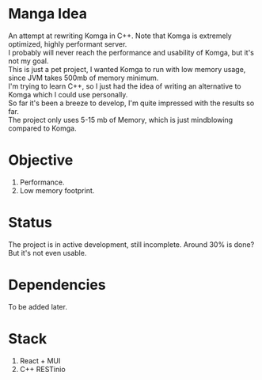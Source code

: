 # Manga Idea
An attempt at rewriting Komga in C++. Note that Komga is extremely optimized, highly performant server.\
I probably will never reach the performance and usability of Komga, but it's not my goal.\
This is just a pet project, I wanted Komga to run with low memory usage, since JVM takes 500mb of memory minimum.\
I'm trying to learn C++, so I just had the idea of writing an alternative to Komga which I could use personally.\
So far it's been a breeze to develop, I'm quite impressed with the results so far.\
The project only uses 5-15 mb of Memory, which is just mindblowing compared to Komga.

# Objective
1. Performance.
2. Low memory footprint.

# Status
The project is in active development, still incomplete.
Around 30% is done? But it's not even usable.

# Dependencies
To be added later.

# Stack
1. React + MUI
2. C++ RESTinio
